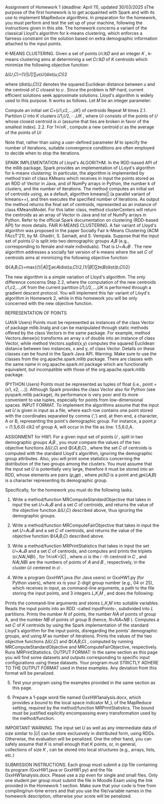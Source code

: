 
Assignment of Homework 1 (deadline: April 11), updated 30/03/2025
sThe purpose of the first homework is to get acquainted with Spark and with its use to implement MapReduce algorithms. In preparation for the homework, you must perform and test the set up of your machine, following the instructions given in this site. The homework concerns a variant of the classical Lloyd's algorithm for k-means clustering, which enforces a fairness constraint on the solution based on extra demographic information attached to the input points.  

K-MEANS CLUSTERING. Given a set of points 𝑈⊂ℝ𝐷
 and an integer 𝐾
,  k-means clustering aims at determining a set 𝐶⊂ℝ𝐷
 of 𝐾
 centroids which minimize the following objective function:
 
Δ(𝑈,𝐶)=(1/|𝑈|)∑𝑢∈𝑈(dist(𝑢,𝐶))2


where (dist(𝑢,𝐶))2
 denotes the squared Euclidean distance between 𝑢
 and the centroid of 𝐶
 closest to 𝑢
. Since the problem is NP-hard, current efficient solutions seek approximate solutions. Lloyd's algorithm is widely used to this purpose. It works as follows. Let 𝑀
 be an integer parameter:

Compute an initial set 𝐶={𝑐1,𝑐2,…,𝑐𝐾}
 of centroids
Repeat M times
2.1. Partition 𝑈
 into 𝐾
 clusters 𝑈1,𝑈2,⋯,𝑈𝐾
, where 𝑈𝑖
 consists of the points of 𝑈
 whose closest centroid is 𝑐𝑖
  (assume that ties are broken in favor of the smallest index).
2.2. For 1≤𝑖≤𝐾
, compute a new centroid 𝑐𝑖
 as the average of the points of 𝑈𝑖

Note that, rather than using a user-defined parameter 𝑀
 to specify the number of iterations, suitable convergence conditions are often employed to decide when to stop the iterations.

SPARK IMPLEMENTATION of Lloyd's ALGORITHM. In the RDD-based API of the mllib package, Spark provides an implementation of LLoyd's algorithm for k-means clustering. In particular, the algorithm is implemented by method train of class KMeans which receives in input the points stored as an RDD of Vector in Java, and of NumPy arrays in Python, the number k of clusters, and the number of iterations. The method computes an initial set of centroids using, as a default, algorithm kmeans|| (a parallel variant of kmeans++), and then executes the specified number of iterations. As output the method returns the final set of centroids, represented as an instance of class KMeansModel. For this latter class, method clusterCenters will return the centroids as an array of Vector in Java and list of NumPy arrays in Python. Refer to the official Spark documentation on clustering (RDD-based API) for more details.
FAIR K-MEANS CLUSTERING. A fair variant of Lloyd's algorithm was proposed in the paper Socially Fair k-Means Clustering (ACM FAccT'21), by M. Ghadiri, S. Samadi, and S. Vempala. Suppose that the input set of points 𝑈
 is split into two demographic groups 𝐴,𝐵
 (e.g., corresponding to female and male individuals). That is 𝑈=𝐴∪𝐵
. The new algorithm addresses a socially fair version of k-means where the set 𝐶
 of centroids aims at minimizing the following objective function:

Φ(𝐴,𝐵,𝐶)=max{(1/|𝐴|)∑𝑎∈𝐴(dist(𝑎,𝐶))2,(1/|𝐵|)∑𝑏∈𝐵(dist(𝑏,𝐶))2}
   

The new algorithm is a simple variation of Lloyd's algorithm. The only difference concerns Step 2.2, where the computation of the new centroids 𝑐1,𝑐2,…,𝑐𝐾
 from the current partition 𝑈1,𝑈2,…,𝑈𝐾
 is performed through a gradient descent protocol. You will implement this fair variant of Lloyd's algorithm in Homework 2, while in this homework you will be only concerned with the new objective function. 

REPRESENTATION OF POINTS

(JAVA Users) Points must be represented as instances of the class Vector of package mllib.linalg and can be manipulated through static methods offered by the class Vectors in the same package. For example, method Vectors.dense(x) transforms an array x of double into an instance of class Vector, while method Vectors.sqdist(x,y) computes the squared Euclidean distance between two instances, x and y, of class Vector. Details on these classes can be found in the Spark Java API. 
Warning. Make sure to use the classes from the org.apache.spark.mllib package. There are classes with the same name in org.apache.spark.ml package which are functionally equivalent, but incompatible with those of the org.apache.spark.mllib package.

(PYTHON Users) Points must be represented as tuples of float (i.e., point = (x1, x2, ...)). Although Spark provides the class Vector also for Python (see pyspark.mllib package), its performance is very poor and its more convenient to use tuples, especially for points from low-dimensional spaces.
INPUT FORMAT. To implement the algorithms assume that the input set 𝑈
 is given in input as a file, where each row contains one point stored with the coordinates separated by comma (',') and, at then end, a character, A or B, representing the point's demographic group. For instance, a point 𝑝
 = (1.5,6.0) ∈ℝ2
  of group A, will occur in the file as line: 1.5,6.0,A.

ASSIGNMENT for HW1. For a given input set of points 𝑈
, split in two demographic groups 𝐴,𝐵
, you must compare the values of the two objective functions Δ(𝑈,𝐶)
 and Φ(𝐴,𝐵,𝐶)
, where the set 𝐶
 of centroids is computed with the standard Lloyd's algorithm, ignoring the demographic group attributes. Also, you will print some statistics concerning the distribution of the two groups among the clusters. You must assume that the input set 𝑈
 is potentially very large, therefore it must be stored into an RDD, whose elements are pairs (𝑝,𝑔𝑝)
, where 𝑝∈ℝ𝐷
 is a point and 𝑔𝑝∈{𝐴,𝐵}
 is a character representing its demographic group.

Specifically, for the homework you must do the following tasks.

1) Write a method/function MRComputeStandardObjective that takes in input the set 𝑈=𝐴∪𝐵
 and a set 𝐶
 of centroids, and returns the value of the objective function Δ(𝑈,𝐶)
 described above, thus ignoring the demographic groups.

2) Write a method/function MRComputeFairObjective that takes in input the set 𝑈=𝐴∪𝐵
 and a set 𝐶
 of centroids, and returns the value of the objective function Φ(𝐴,𝐵,𝐶)
 described above.

3) Write a method/function MRPrintStatistics that takes in input the set 𝑈=𝐴∪𝐵
 and a set 𝐶
 of centroids, and computes and prints the triplets (𝑐𝑖,𝑁𝐴𝑖,𝑁𝐵𝑖)
, for 1≤𝑖≤𝐾=|𝐶|
, where 𝑐𝑖
 is the 𝑖
-th centroid in 𝐶
, and 𝑁𝐴𝑖,𝑁𝐵𝑖
 are the numbers of points of 𝐴
 and 𝐵
, respectively, in the cluster 𝑈𝑖
 centered in 𝑐𝑖
.

4) Write a program GxxHW1.java (for Java users) or GxxHW1.py (for Python users), where xx is your 2-digit group number (e.g., 04 or 25), which receives in input, as command-line arguments, a path to the file storing the input points, and 3 integers 𝐿,𝐾,𝑀
, and does the following:

Prints the command-line arguments and stores  𝐿,𝐾,𝑀
 into suitable variables. 
Reads the input points into an RDD -called inputPoints-, subdivided into 𝐿
 partitions.
Prints the number 𝑁
 of points, the number 𝑁𝐴
 of points of group A, and the number 𝑁𝐵
 of points of group B (hence, 𝑁=𝑁𝐴+𝑁𝐵
). 
Computes a set 𝐶
 of 𝐾
 centroids by using the Spark implementation of the standard Lloyd's algorithm for the input points, disregarding the points' demographic groups, and using 𝑀
 as number of iterations. 
Prints the values of the two objective functions Δ(𝑈,𝐶)
 and Φ(𝐴,𝐵,𝐶)
, computed by running  MRComputeStandardObjective and MRComputeFairObjective, respectively.
Runs MRPrintStatistics.
OUTPUT FORMAT: In the same section as this page you will find some datasets and outputs corresponding to specific input configurations using these datasets. Your program must STRICTLY ADHERE TO THE OUTPUT FORMAT used in these examples. Any deviation from this format will be penalized.

5) Test your program using the examples provided in the same section as this page.

6) Prepare a 1-page word file named GxxHW1analysis.docx, which provides a bound to the local space indicator M_L of the MapReduce setting, required by the method/function MRPrintStatistics. The bound must be justified explicitly encompassing every transformation used by the method/function.

IMPORTANT WARNING. The input set 𝑈
 as well as any intermediate data of size similar to |𝑈|
 can be store exclusively in distributed form, using RDDs. Otherwise, the evaluation will be penalized. One the other hand, you can safely assume that 𝐾
 is small enough that 𝐾
 points, or, in general, collections of size 𝐾
, can be stored into local structures (e.g., arrays, lists, etc.)

SUBMISSION INSTRUCTIONS. Each group must submit a zip file containing its program (GxxHW1.java or GxxHW1.py) and the file GxxHW1analysis.docx. Please use a zip even for single and small files. Only one student per group must submit the file in Moodle Exam using the link provided in the Homework 1 section. Make sure that your code is free from compiling/run-time errors and that you use the file/variable names in the homework description, otherwise your score will be penalized.
